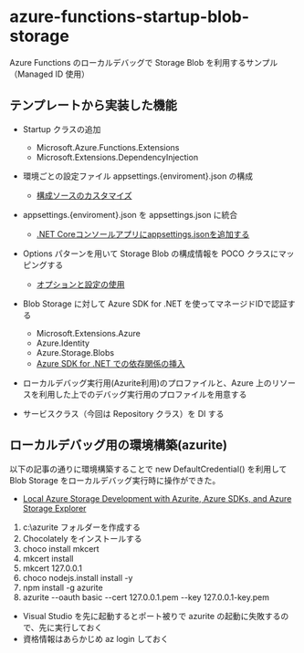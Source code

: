 # azure-functions-startup-blob-storage
Azure Functions のローカルデバッグで Storage Blob を利用するサンプル（Managed ID 使用）

## テンプレートから実装した機能

- Startup クラスの追加
  - Microsoft.Azure.Functions.Extensions
  - Microsoft.Extensions.DependencyInjection
  
- 環境ごとの設定ファイル appsettings.{enviroment}.json の構成
  - [構成ソースのカスタマイズ](https://docs.microsoft.com/ja-jp/azure/azure-functions/functions-dotnet-dependency-injection#customizing-configuration-sources)

- appsettings.{enviroment}.json を appsettings.json に統合
  - [.NET Coreコンソールアプリにappsettings.jsonを追加する](https://noxi515.hateblo.jp/entry/2020/05/23/211702)

- Options パターンを用いて Storage Blob の構成情報を POCO クラスにマッピングする
  - [オプションと設定の使用](https://docs.microsoft.com/ja-jp/azure/azure-functions/functions-dotnet-dependency-injection#working-with-options-and-settings)

- Blob Storage に対して Azure SDK for .NET を使ってマネージドIDで認証する
  - Microsoft.Extensions.Azure
  - Azure.Identity
  - Azure.Storage.Blobs
  - [Azure SDK for .NET での依存関係の挿入](https://docs.microsoft.com/ja-jp/dotnet/azure/sdk/dependency-injection)

- ローカルデバッグ実行用(Azurite利用)のプロファイルと、Azure 上のリソースを利用した上でのデバッグ実行用のプロファイルを用意する

- サービスクラス（今回は Repository クラス）を DI する

## ローカルデバッグ用の環境構築(azurite)

以下の記事の通りに環境構築することで new DefaultCredential() を利用して Blob Storage をローカルデバッグ実行時に操作ができた。

- [Local Azure Storage Development with Azurite, Azure SDKs, and Azure Storage Explorer](https://blog.jongallant.com/2020/04/local-azure-storage-development-with-azurite-azuresdks-storage-explorer/)

1. c:\azurite フォルダーを作成する
2. Chocolately をインストールする
3. choco install mkcert
4. mkcert install
5. mkcert 127.0.0.1
6. choco nodejs.install install -y
7. npm install -g azurite
8. azurite --oauth basic --cert 127.0.0.1.pem --key 127.0.0.1-key.pem

- Visual Studio を先に起動するとポート被りで azurite の起動に失敗するので、先に実行しておく
- 資格情報はあらかじめ az login しておく
